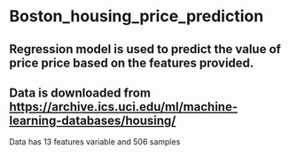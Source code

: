 # Boston_housing_price_prediction

## Regression model is used to  predict the value of price price based on the features provided. 
## Data is downloaded from https://archive.ics.uci.edu/ml/machine-learning-databases/housing/

Data has 13 features variable and 506 samples
